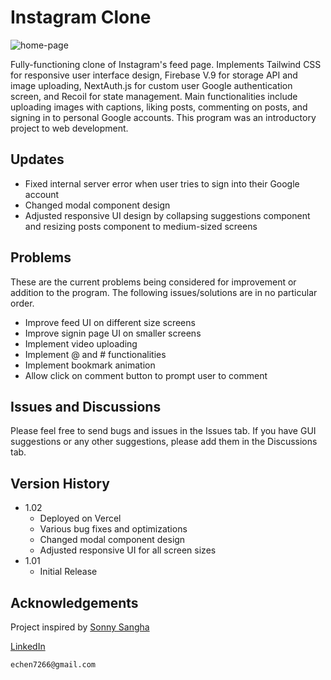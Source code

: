# Instagram Clone

![home-page]

Fully-functioning clone of Instagram's feed page. Implements Tailwind CSS for responsive user interface design, Firebase V.9 for storage API and image uploading, NextAuth.js for custom user Google authentication screen, and Recoil for state management. Main functionalities include uploading images with captions, liking posts, commenting on posts, and signing in to personal Google accounts. This program was an introductory project to web development.

## Updates
* Fixed internal server error when user tries to sign into their Google account
* Changed modal component design
* Adjusted responsive UI design by collapsing suggestions component and resizing posts component to medium-sized screens

## Problems
These are the current problems being considered for improvement or addition to the program. The following issues/solutions are in no particular order.
* Improve feed UI on different size screens
* Improve signin page UI on smaller screens
* Implement video uploading
* Implement @ and # functionalities
* Implement bookmark animation
* Allow click on comment button to prompt user to comment

## Issues and Discussions
Please feel free to send bugs and issues in the Issues tab. If you have GUI suggestions or any other suggestions, please add them in the Discussions tab.

## Version History
* 1.02
    * Deployed on Vercel
    * Various bug fixes and optimizations
    * Changed modal component design
    * Adjusted responsive UI for all screen sizes
* 1.01
    * Initial Release

## Acknowledgements
Project inspired by [Sonny Sangha](https://github.com/sonnysangha)

[LinkedIn](https://www.linkedin.com/in/ericchenatl/)<br/>
```
echen7266@gmail.com
```

[home-page]: https://i.imgur.com/ws017OA.png
